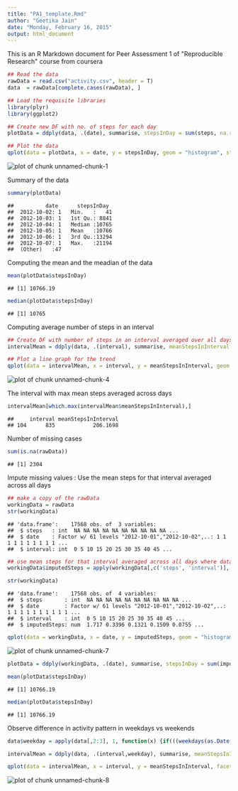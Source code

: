 ```yaml
---
title: "PA1_template.Rmd"
author: "Geetika Jain"
date: "Monday, February 16, 2015"
output: html_document
---
```


This is an R Markdown document for Peer Assessment 1 of "Reproducible Research" course from coursera


```r
## Read the data
rawData = read.csv("activity.csv", header = T)
data  = rawData[complete.cases(rawData), ]

## Load the requisite libraries
library(plyr)
library(ggplot2)

## Create new DF with no. of steps for each day
plotData = ddply(data, .(date), summarise, stepsInDay = sum(steps, na.rm = T))

## Plot the data
qplot(data = plotData, x = date, y = stepsInDay, geom = "histogram", stat = "identity")
```

![plot of chunk unnamed-chunk-1](figure/unnamed-chunk-1-1.png) 

Summary of the  data

```r
summary(plotData)
```

```
##          date      stepsInDay   
##  2012-10-02: 1   Min.   :   41  
##  2012-10-03: 1   1st Qu.: 8841  
##  2012-10-04: 1   Median :10765  
##  2012-10-05: 1   Mean   :10766  
##  2012-10-06: 1   3rd Qu.:13294  
##  2012-10-07: 1   Max.   :21194  
##  (Other)   :47
```


Computing the mean and the meadian of the data

```r
mean(plotData$stepsInDay)
```

```
## [1] 10766.19
```

```r
median(plotData$stepsInDay)
```

```
## [1] 10765
```

Computing average number of steps in an interval

```r
## Create DF with number of steps in an interval averaged over all days
intervalMean = ddply(data, .(interval), summarise, meanStepsInInterval = mean(steps))

## Plot a line graph for the trend
qplot(data = intervalMean, x = interval, y = meanStepsInInterval, geom = "line", stat = "identity")
```

![plot of chunk unnamed-chunk-4](figure/unnamed-chunk-4-1.png) 


The interval with max mean steps averaged across days

```r
intervalMean[which.max(intervalMean$meanStepsInInterval),]
```

```
##     interval meanStepsInInterval
## 104      835            206.1698
```

Number of missing cases

```r
sum(is.na(rawData))
```

```
## [1] 2304
```

Impute missing values : Use the mean steps for that interval averaged across all days

```r
## make a copy of the rawData
workingData = rawData
str(workingData)
```

```
## 'data.frame':	17568 obs. of  3 variables:
##  $ steps   : int  NA NA NA NA NA NA NA NA NA NA ...
##  $ date    : Factor w/ 61 levels "2012-10-01","2012-10-02",..: 1 1 1 1 1 1 1 1 1 1 ...
##  $ interval: int  0 5 10 15 20 25 30 35 40 45 ...
```

```r
## use mean steps for that interval averaged across all days where data is not available
workingData$imputedSteps = apply(workingData[,c('steps', 'interval')], 1, function(x) {if(is.na(x[1]))  intervalMean[which(intervalMean$interval == x[2]), 2]  else x[1]})

str(workingData)
```

```
## 'data.frame':	17568 obs. of  4 variables:
##  $ steps       : int  NA NA NA NA NA NA NA NA NA NA ...
##  $ date        : Factor w/ 61 levels "2012-10-01","2012-10-02",..: 1 1 1 1 1 1 1 1 1 1 ...
##  $ interval    : int  0 5 10 15 20 25 30 35 40 45 ...
##  $ imputedSteps: num  1.717 0.3396 0.1321 0.1509 0.0755 ...
```

```r
qplot(data = workingData, x = date, y = imputedSteps, geom = "histogram", stat = "identity")
```

![plot of chunk unnamed-chunk-7](figure/unnamed-chunk-7-1.png) 

```r
plotData = ddply(workingData, .(date), summarise, stepsInDay = sum(imputedSteps, na.rm = T))

mean(plotData$stepsInDay)
```

```
## [1] 10766.19
```

```r
median(plotData$stepsInDay)
```

```
## [1] 10766.19
```

Observe difference in activity pattern in weekdays vs weekends

```r
data$weekday = apply(data[,2:3], 1, function(x) {if(((weekdays(as.Date(x[1]))) == "Saturday") || (weekdays(as.Date(x[1])) == "Sunday"))  "Weekend"  else  "Weekday"})

intervalMean = ddply(data, .(interval,weekday), summarise, meanStepsInInterval = mean(steps, na.rm = T))

qplot(data = intervalMean, x = interval, y = meanStepsInInterval, facets = weekday ~ . , geom = "line", stat = "identity", xlab = "Interval", ylab = "Number of steps")
```

![plot of chunk unnamed-chunk-8](figure/unnamed-chunk-8-1.png) 


